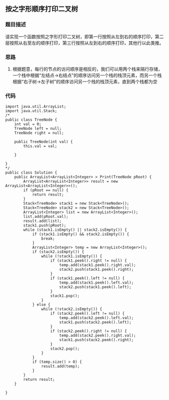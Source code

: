 ## 按之字形顺序打印二叉树

### 题目描述
请实现一个函数按照之字形打印二叉树，即第一行按照从左到右的顺序打印，第二层按照从右至左的顺序打印，第三行按照从左到右的顺序打印，其他行以此类推。

### 思路
1. 根据题意，每行的节点的访问顺序是相反的，我们可以用两个栈来隔行存储，一个栈中根据“左结点->右结点”的顺序访问另一个栈的栈顶元素，而另一个栈根据“右子树->左子树”的顺序访问另一个栈的栈顶元素，直到两个栈都为空

### 代码
    import java.util.ArrayList;
    import java.util.Stack;
    /*
    public class TreeNode {
        int val = 0;
        TreeNode left = null;
        TreeNode right = null;
    
        public TreeNode(int val) {
            this.val = val;
    
        }
    
    }
    */
    public class Solution {
        public ArrayList<ArrayList<Integer> > Print(TreeNode pRoot) {
    		ArrayList<ArrayList<Integer>> result = new ArrayList<ArrayList<Integer>>();
            if (pRoot == null) {
                return result;
            }
            Stack<TreeNode> stack1 = new Stack<TreeNode>();
            Stack<TreeNode> stack2 = new Stack<TreeNode>();
            ArrayList<Integer> list = new ArrayList<Integer>();
            list.add(pRoot.val);
            result.add(list);
            stack1.push(pRoot);
            while (stack1.isEmpty() || stack2.isEmpty()) {
                if (stack1.isEmpty() && stack2.isEmpty()) {
                    break;
                }
                ArrayList<Integer> temp = new ArrayList<Integer>();
                if (stack2.isEmpty()) {
                    while (!stack1.isEmpty()) {
                        if (stack1.peek().right != null) {
                            temp.add(stack1.peek().right.val);
                            stack2.push(stack1.peek().right);
                        }
                        if (stack1.peek().left != null) {
                            temp.add(stack1.peek().left.val);
                            stack2.push(stack1.peek().left);
                        }
                        stack1.pop();
                    }
                } else {
                    while (!stack2.isEmpty()) {
                        if (stack2.peek().left != null) {
                            temp.add(stack2.peek().left.val);
                            stack1.push(stack2.peek().left);
                        }
                        if (stack2.peek().right != null) {
                            temp.add(stack2.peek().right.val);
                            stack1.push(stack2.peek().right);
                        }
                        stack2.pop();
                    }
                }
                if (temp.size() > 0) {
                    result.add(temp);
                }
            }
            return result;
        }
    
    }
